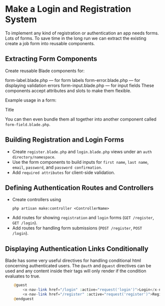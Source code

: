 # Make a Login and Registration System
To implement any kind of registration or authentication an app needs forms. Lots of forms. To save time in the long run we can extract the existing create a job form into reusable components.

## Extracting Form Components
Create reusable Blade components for:

form-label.blade.php — for form labels
form-error.blade.php — for displaying validation errors
form-input.blade.php — for input fields
These components accept attributes and slots to make them flexible.

Example usage in a form:

<x-form-label for="title">Title</x-form-label>
<x-form-input id="title" name="title" required />
<x-form-error name="title" />

You can then even bundle them all together into another component called `form-field.blade.php`.

## Building Registration and Login Forms

* Create `register.blade.php` and `login.blade.php` views under an `auth directory/namespace`.
* Use the form components to build inputs for `first name`, `last name`, `email`, `password`, and `password confirmation`.
* Add `required attributes` for client-side validation.

## Defining Authentication Routes and Controllers

* Create controllers using
    ```
    php artisan make:controller <ControllerName>
    ```
* Add routes for showing `registration` and `login` forms (`GET /register`, `GET /login`).
* Add routes for handling form submissions (`POST /register`, `POST /login`).

## Displaying Authentication Links Conditionally
Blade has some very useful directives for handling conditional html concerning authenticated users. The `@auth` and `@guest` directives can be used and any content inside their tags will only render if the condition evaluates to true.

```php
    @guest
        <x-nav-link href="/login" :active="request('login')">Login</x-nav-link>
        <x-nav-link href="/register" :active="request('register')">Register</x-nav-link>
    @endguest
```